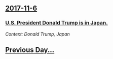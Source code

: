 ## [2017-11-6](/news/2017/11/6/index.md)

### [ U.S. President Donald Trump is in Japan. ](/news/2017/11/6/u-s-president-donald-trump-is-in-japan.md)
_Context: Donald Trump, Japan_

## [Previous Day...](/news/2017/11/5/index.md)

